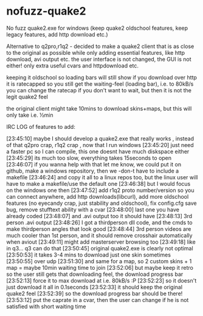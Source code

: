 nofuzz-quake2
=============

No fuzz quake2.exe for windows (keep quake2 oldschool features, keep legacy features, add http download etc.)


Alternative to q2pro,r1q2 - decided to make a quake2 client that is as close to the original as possible
while only adding essential features, like http download, avi output etc.
the user interface is not changed, the GUI is not either!
only extra useful cvars and httpdownload etc.

keeping it oldschool so loading bars will still show if you download over http
it is ratecapped so you still get the waiting-feel (loading bar), i.e. to 80kB/s
you can change the ratecap if you don't want to wait, but then it is not the legit quake2 feel

the original client might take 10mins to download skins+maps, but this will only take i.e. ½min

IRC LOG of features to add:

[23:45:10] <mio-> maybe I should develop a quake2.exe that really works , instead of that q2pro crap, r1q2 crap , now that I run windows
[23:45:20] <mio-> just need a faster pc so I can compile, this one doesnt have much diskspace either
[23:45:29] <mio-> its much too slow, everything takes 15seconds to open
[23:46:07] <mio-> if you wanna help with that let me know, we could put it on github, make a windows repository, then we -don-t have to include a makefile
[23:46:24] <mio-> and copy it all to a linux repos too, but the linux user will have to make a makefile/use the default one
[23:46:38] <mio-> but I would focus on the windows one then
[23:47:52] <mio-> add r1q2 proto number/version so you can connect anywhere, add http downloads(libcurl), add more oldschool features (no eyecandy crap, just stability and oldschool), fix config.cfg save bug, remove stufftext ability with a cvar
[23:48:00] <mio-> last one you have already coded
[23:48:07] <mio-> and .avi output too it should have
[23:48:13] <mio-> 3rd person .avi output
[23:48:26] <mio-> I got a thirdperson dll code, and the cmds to make thirdperson angles that look good
[23:48:44] <mio-> 3rd person videos are much cooler than 1st person, and it should remove crosshair automatically when aviout
[23:49:11] <mio-> might add masterserver browsing too
[23:49:18] <mio-> like in q3... q3 can do that
[23:50:45] <mio-> original quake2.exe is clearly not optimal
[23:50:53] <mio-> it takes 3-4 mins to download just one skin sometimes
[23:50:55] <mio-> over udp
[23:51:30] <mio-> and same for a map, so 2 custom skins + 1 map = maybe 10min waiting time to join
[23:52:06] <mio-> but maybe keep it retro so the user still gets that downloading feel, the download progress bar
[23:52:13] <mio-> force it to max download at i.e. 80kB/s :P
[23:52:23] <mio-> so it doesn't just download it all in 0.1seconds
[23:52:33] <mio-> it should keep the original quake2 feel
[23:52:39] <mio-> so the download progress bar should be there!
[23:53:12] <mio-> put the caprate in a cvar, then the user can change if he is not satisfied with short waiting time
